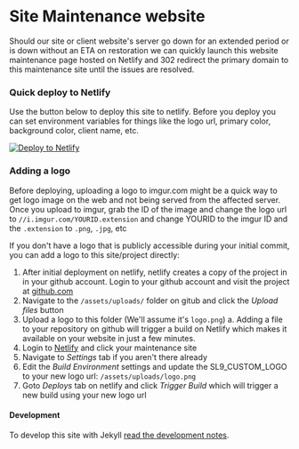 # Site Maintenance website

Should our site or client website's server go down for an extended period or is
down without an ETA on restoration we can quickly launch this website
maintenance page hosted on Netlify and 302 redirect the primary domain to this
maintenance site until the issues are resolved.

### Quick deploy to Netlify

Use the button below to deploy this site to netlify.  Before you deploy you can
set environment variables for things like the logo url, primary color,
background color, client name, etc.

<!-- Markdown snippet -->
[![Deploy to Netlify](https://www.netlify.com/img/deploy/button.svg)](https://app.netlify.com/start/deploy?repository=https://github.com/shorelinemedia/shoreline-maintenance)

### Adding a logo

Before deploying, uploading a logo to imgur.com might be a quick way to get logo image on the web
and not being served from the affected server. Once you upload to imgur, grab the
ID of the image and change the logo url to `//i.imgur.com/YOURID.extension`
and change YOURID to the imgur ID and the `.extension` to `.png`, `.jpg`, etc

If you don't have a logo that is publicly accessible during your initial commit, you can add a logo to this site/project directly:

1. After initial deployment on netlify, netlify creates a copy of the project in
   in your github account. Login to your github account and visit the project at
   [github.com](http://github.com)
1. Navigate to the `/assets/uploads/` folder on gitub and click the *Upload files* button
1. Upload a logo to this folder (We'll assume it's `logo.png`)
    a. Adding a file to your repository on github will trigger a build on Netlify
       which makes it available on your website in just a few minutes.
1. Login to [Netlify](https://app.netlify.com) and click your maintenance site
1. Navigate to *Settings* tab if you aren't there already
1. Edit the *Build Environment* settings and update the SL9_CUSTOM_LOGO to your
   new logo url: `/assets/uploads/logo.png`
1. Goto *Deploys* tab on netlify and click *Trigger Build* which will trigger a new
   build using your new logo url

#### Development

To develop this site with Jekyll [read the development notes](develop.md).
